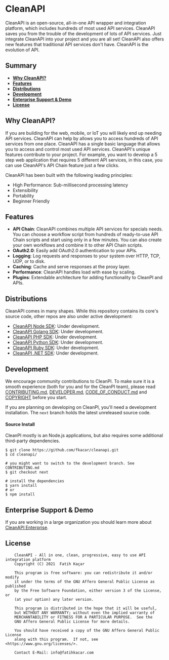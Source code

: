 # CleanAPI
CleanAPI is an open-source, all-in-one API wrapper and integration platform, which includes hundreds of most used API services. CleanAPI saves you from the trouble of the development of lots of API services. Just integrate CleanAPI into your project and you are all set! CleanAPI also offers new features that traditional API services don't have. CleanAPI is the evolution of API.

## Summary
- [**Why CleanAPI?**](#why-cleanapi)
- [**Features**](#features)
- [**Distributions**](#distributions)
- [**Development**](#development)
- [**Enterprise Support & Demo**](#enterprise-support--demo)
- [**License**](#license)

## Why CleanAPI?
If you are building for the web, mobile, or IoT you will likely end up needing API services. CleanAPI can help by allows you to access hundreds of API services from one place. CleanAPI has a single basic language that allows you to access and control most used API services. CleanAPI's unique features contribute to your project. For example, you want to develop a 5 step web application that requires 5 different API services, in this case, you can use CleanAPI's API Chain feature just a few clicks.

CleanAPI has been built with the following leading principles:
- High Performance: Sub-millisecond processing latency
- Extensibility
- Portability
- Beginner Friendly

## Features
- **API Chain**: CleanAPI combines multiple API services for specials needs. You can choose a workflow script from hundreds of ready-to-use API Chain scripts and start using only in a few minutes. You can also create your own workflows and combine it to other API Chain scripts.
- **OAuth2.0**: Easily add OAuth2.0 authentication to your APIs.
- **Logging**: Log requests and responses to your system over HTTP, TCP, UDP, or to disk.
- **Caching**: Cache and serve responses at the proxy layer.
- **Performance**: CleanAPI handles load with ease by scaling.
- **Plugins**: Extendable architecture for adding functionality to CleanPI and APIs.

## Distributions
CleanAPI comes in many shapes. While this repository contains its core's source code, other repos are also under active development:
- [CleanAPI Node SDK](https://github.com/fkacar/cleanapi-node-sdk): Under development.
- [CleanAPI Golang SDK](https://github.com/fkacar/cleanapi-golang-sdk): Under development.
- [CleanAPI PHP SDK](https://github.com/fkacar/cleanapi-php-sdk): Under development.
- [CleanAPI Python SDK](https://github.com/fkacar/cleanapi-python-sdk): Under development.
- [CleanAPI Ruby SDK](https://github.com/fkacar/cleanapi-ruby-sdk): Under development.
- [CleanAPI .NET SDK](https://github.com/fkacar/cleanapi-dotnet-sdk): Under development.

## Development
We encourage community contributions to CleanPI. To make sure it is a smooth
experience (both for you and for the CleanPI team), please read
[CONTRIBUTING.md](CONTRIBUTING.md), [DEVELOPER.md](DEVELOPER.md),
[CODE_OF_CONDUCT.md](CODE_OF_CONDUCT.md) and [COPYRIGHT](COPYRIGHT) before
you start.

If you are planning on developing on CleanPI, you'll need a development
installation. The `next` branch holds the latest unreleased source code.

#### Source Install

CleanPI mostly is an Node.js applications, but also requires some additional third-party dependencies.

```shell
$ git clone https://github.com/fkacar/cleanapi.git
$ cd cleanapi/

# you might want to switch to the development branch. See CONTRIBUTING.md
$ git checkout next

# install the dependencies
$ yarn install
# or
$ npm install
```
## Enterprise Support & Demo

If you are working in a large organization you should learn more about [CleanAPI
Enterprise](https://cleanapi.io/cleanapi-enterprise-edition/).

## License

```
    CleanAPI - All in one, clean, progressive, easy to use API integration platform
    Copyright (C) 2021  Fatih Kaçar

    This program is free software: you can redistribute it and/or modify
    it under the terms of the GNU Affero General Public License as published
    by the Free Software Foundation, either version 3 of the License, or
    (at your option) any later version.

    This program is distributed in the hope that it will be useful,
    but WITHOUT ANY WARRANTY; without even the implied warranty of
    MERCHANTABILITY or FITNESS FOR A PARTICULAR PURPOSE.  See the
    GNU Affero General Public License for more details.

    You should have received a copy of the GNU Affero General Public License
    along with this program.  If not, see <https://www.gnu.org/licenses/>.
    
    Contact E-Mail: info@fatihkacar.com
```
